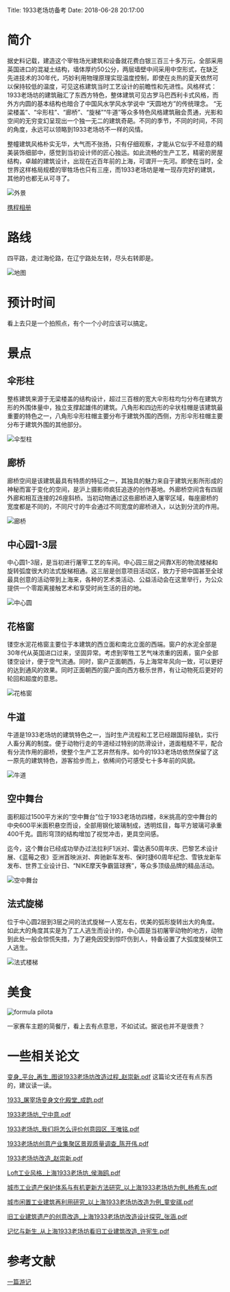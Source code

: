 Title: 1933老场坊备考
Date: 2018-06-28 20:17:00


# 简介

据史料记载，建造这个宰牲场光建筑和设备就花费白银三百三十多万元，全部采用英国进口的混凝土结构，墙体厚约50公分，两层墙壁中间采用中空形式，在缺乏先进技术的30年代，巧妙利用物理原理实现温度控制，即使在炎热的夏天依然可以保持较低的温度，可见这栋建筑当时工艺设计的前瞻性和先进性。风格样式：1933老场坊的建筑融汇了东西方特色，整体建筑可见古罗马巴西利卡式风格，而外方内圆的基本结构也暗合了中国风水学风水学说中 “天圆地方”的传统理念。 “无梁楼盖”、“伞形柱”、“廊桥”、“旋梯”“牛道”等众多特色风格建筑融会贯通，光影和空间的无穷变幻呈现出一个独一无二的建筑奇葩。不同的季节，不同的时间，不同的角度，永远可以领略到1933老场坊不一样的风情。

整幢建筑风格朴实无华，大气而不张扬，只有仔细观察，才能从它似乎不经意的精美装饰细部中，感觉到当初设计师的匠心独运。如此流畅的生产工艺，精密的房屋结构，卓越的建筑设计，出现在近百年前的上海，可谓开一先河。即使在当时，全世界这样格局规模的宰牲场也只有三座，而1933老场坊是唯一现存完好的建筑，其他的也都无从可寻了。

![外景](http://pb19xmrym.bkt.clouddn.com/小书匠/1530190302628.jpg)

[携程相册](http://you.ctrip.com/photos/sight/shanghai2/r64782-14872955.html)

# 路线

四平路，走过海伦路，在辽宁路处左转，尽头右转即是。

![地图](http://pb19xmrym.bkt.clouddn.com/小书匠/1530189462905.jpg)

# 预计时间

看上去只是一个拍照点，有个一个小时应该可以搞定。

# 景点

## 伞形柱

整栋建筑来源于无梁楼盖的结构设计，超过三百根的宽大伞形柱均匀分布在建筑方形的外围体量中，独立支撑起雄伟的建筑。八角形和四边形的伞状柱帽是该建筑最重要的特色之一，八角形伞形柱帽主要分布于建筑外围的西侧，方形伞形柱帽主要分布于建筑外围的其他部分。

![伞型柱](http://pb19xmrym.bkt.clouddn.com/小书匠/1530190150617.jpg)

## 廊桥

廊桥空间是该建筑最具有特质的特征之一，其独具的魅力来自于建筑光影所形成的神秘而富于变化的空间，是沪上摄影师疯狂追逐的创作基地。外廊桥空间含有四层外廊和相互连接的26座斜桥。当初动物通过这些廊桥进入屠宰区域，每座廊桥的宽度都是不同的，不同尺寸的牛会通过不同宽度的廊桥进入，以达到分流的作用。

![廊桥](http://pb19xmrym.bkt.clouddn.com/小书匠/1530190421180.jpg)

## 中心园1-3层

中心圆1-3层，是当初进行屠宰工艺的车间。中心园三层之间靠X形的物流楼梯和旋转弧度很大的法式旋梯相通。这三层是创意项目活动区，致力于把中国甚至全球最具创意的活动带到上海来，各种的艺术类活动、公益活动会在这里举行，为公众提供一个零距离接触艺术和享受时尚生活的目的地。

![中心圆](http://pb19xmrym.bkt.clouddn.com/小书匠/1530190448336.jpg)

## 花格窗

镂空水泥花格窗主要位于本建筑的西立面和南北立面的西端。窗户的水泥全部是30年代从英国进口过来，坚固异常。考虑到宰牲工艺气味浓重的因素，窗户全部镂空设计，便于空气流通。同时，窗户正面朝西，与上海常年风向一致，可以更好的达到通风的效果。同时正面朝西的窗户面向西方极乐世界，有让动物死后更好的轮回和超度的意思。

![花格窗](http://pb19xmrym.bkt.clouddn.com/小书匠/1530190467205.jpg)

## 牛道

牛道是1933老场坊的建筑特色之一，当时生产流程和工艺已经跟国际接轨，实行人畜分离的制度。便于动物行走的牛道经过特别的防滑设计，道面粗糙不平，配合有分流作用的廊桥，使整个生产工艺井然有序。如今的1933老场坊依然保留了这一原先的建筑特色，游客拾步而上，依稀间仍可感受七十多年前的风貌。

![牛道](http://pb19xmrym.bkt.clouddn.com/小书匠/1530190483710.jpg)

## 空中舞台

面积超过1500平方米的“空中舞台”位于1933老场坊四楼，8米挑高的空中舞台的中央600平米面积悬空而设，全部用钢化玻璃制成，透明炫目，每平方玻璃可承重400千克。圆形穹顶的结构增加了视觉冲击，更具空间感。

迄今，这个舞台已经成功举办过法拉利F1派对、雷达表50周年庆、巴黎艺术设计展、《蓝莓之夜》亚洲首映派对、奔驰新车发布、保时捷60周年纪念、雪铁龙新车发布、世界工业设计日、“NIKE摩天争霸篮球赛”，等众多顶级品牌的精品活动。

![空中舞台](http://pb19xmrym.bkt.clouddn.com/小书匠/1530190498331.jpg)

## 法式旋梯

位于中心圆2层到3层之间的法式旋梯一人宽左右，优美的弧形旋转出大的角度。如此大的角度其实是为了工人逃生而设计的，中心圆是当初屠宰动物的地方，动物到此处一般会惊慌失措，为了避免因受到惊吓伤到人，特备设置了大弧度旋梯供工人逃生。

![法式楼梯](http://pb19xmrym.bkt.clouddn.com/小书匠/1530190395660.jpg)

# 美食

![formula pilota](http://pb19xmrym.bkt.clouddn.com/小书匠/1530231351932.png)

一家赛车主题的简餐厅，看上去有点意思，不如试试。据说也并不是很贵？

# 一些相关论文


[变身\_平台\_再生\_图说1933老场坊改造过程\_赵崇新.pdf](http://pb19xmrym.bkt.clouddn.com/外滩历史纪念馆备考/变身_平台_再生_图说1933老场坊改造过程_赵崇新.pdf) 这篇论文还在有点东西的，建议读一读。

[1933\_屠宰场变身文化殿堂\_成韵.pdf](http://pb19xmrym.bkt.clouddn.com/外滩历史纪念馆备考/1933_屠宰场变身文化殿堂_成韵.pdf)

[1933老场坊\_宁中意.pdf](http://pb19xmrym.bkt.clouddn.com/外滩历史纪念馆备考/1933老场坊_宁中意.pdf)

[1933老场坊\_我们将怎么评价创意园区\_王唯铭.pdf](http://pb19xmrym.bkt.clouddn.com/外滩历史纪念馆备考/1933老场坊_我们将怎么评价创意园区_王唯铭.pdf)

[1933老场坊创意产业集聚区景观质量调查\_陈开伟.pdf](http://pb19xmrym.bkt.clouddn.com/外滩历史纪念馆备考/1933老场坊创意产业集聚区景观质量调查_陈开伟.pdf)

[1933老场坊改造\_赵崇新.pdf](http://pb19xmrym.bkt.clouddn.com/外滩历史纪念馆备考/1933老场坊改造_赵崇新.pdf)

[Loft工业风格\_上海1933老场坊\_侯海鸥.pdf](http://pb19xmrym.bkt.clouddn.com/外滩历史纪念馆备考/Loft工业风格_上海1933老场坊_侯海鸥.pdf)

[城市工业遗产保护体系与有机更新方法研究\_以上海1933老场坊为例_杨希东.pdf](http://pb19xmrym.bkt.clouddn.com/外滩历史纪念馆备考/城市工业遗产保护体系与有机更新方法研究_以上海1933老场坊为例_杨希东.pdf)

[城市闲置工业建筑再利用研究\_以上海1933老场坊改造为例\_童安祺.pdf](http://pb19xmrym.bkt.clouddn.com/外滩历史纪念馆备考/城市闲置工业建筑再利用研究_以上海1933老场坊改造为例_童安祺.pdf)

[旧工业建筑遗产的创意改造\_上海1933老场坊改造设计探究\_张涵.pdf](http://pb19xmrym.bkt.clouddn.com/外滩历史纪念馆备考/旧工业建筑遗产的创意改造_上海1933老场坊改造设计探究_张涵.pdf)

[记忆与新生\_从上海1933老场坊看旧工业建筑改造\_许宪生.pdf](http://pb19xmrym.bkt.clouddn.com/外滩历史纪念馆备考/记忆与新生_从上海1933老场坊看旧工业建筑改造_许宪生.pdf)

# 参考文献

[一篇游记](http://you.ctrip.com/travels/shanghai2/2482440.html)